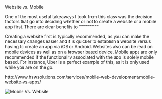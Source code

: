 Website vs. Mobile 

One of the most useful takeaways I took from this class was the decision factors that go into deciding whether or not to create a website or a mobile app first.  There are clear benefits to """"""""""

Creating a website first is typically recommended, as you can make the necessary changes easier and it is quicker to establish a website versus having to create an app via iOS or Android.  Websites also can be read on mobile devices as well as on a browser based device.  Mobile apps are only recommended if the functionality associated with the app is solely mobile based.  For instance, Uber is a perfect example of this, as it is only used while you are on the go.

http://www.hswsolutions.com/services/mobile-web-development/mobile-website-vs-apps/

![Mobile Vs. Website](http://blog.unidev.com/wp-content/uploads/2011/09/mobile_app-vs_website.png)
